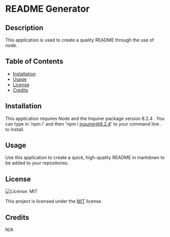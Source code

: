 # README Generator
  
  ## Description
  This application is used to create a quality README through the use of node. 

  ## Table of Contents
  * [Installation](#installation)
  * [Usage](#usage)
  * [License](#license)
  * [Credits](#credits)
  
  ## Installation
  This application requires Node and the  Inquirer package  version 8.2.4 . You can type in 'npm i' and then  'npm i inquirer@8.2.4' to your command line . to install.

  ## Usage
  Use this application to create a quick, high-quality README in markdown to be added to your repositories. 

## License
![License: MIT](https://img.shields.io/badge/License-MIT-yellow.svg)

This project is licensed under the [MIT](https://opensource.org/licenses/MIT) license.


  ## Credits
  N/A


  